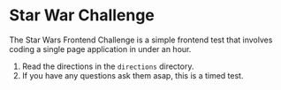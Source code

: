 # Star War Challenge
The Star Wars Frontend Challenge is a simple frontend test that involves coding a single page application in under an hour.  

1. Read the directions in the `directions` directory. 
2. If you have any questions ask them asap, this is a timed test. 
